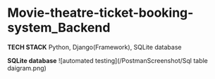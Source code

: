 ﻿# Movie-theatre-ticket-booking-system_Backend
 
 **TECH STACK**
 Python, Django(Framework), SQLite database
 
 **SQLite database**
 ![automated testing](/PostmanScreenshot/Sql table daigram.png)
